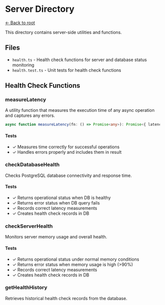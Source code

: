 # Server Directory

[← Back to root](../../../README.md)

This directory contains server-side utilities and functions.

## Files
- `health.ts` - Health check functions for server and database status monitoring
- `health.test.ts` - Unit tests for health check functions

## Health Check Functions

### measureLatency
A utility function that measures the execution time of any async operation and captures any errors.

```typescript
async function measureLatency(fn: () => Promise<any>): Promise<{ latency: number; error?: Error }>
```

#### Tests
- ✓ Measures time correctly for successful operations
- ✓ Handles errors properly and includes them in result

### checkDatabaseHealth
Checks PostgreSQL database connectivity and response time.

#### Tests
- ✓ Returns operational status when DB is healthy
- ✓ Returns error status when DB query fails
- ✓ Records correct latency measurements
- ✓ Creates health check records in DB

### checkServerHealth
Monitors server memory usage and overall health.

#### Tests
- ✓ Returns operational status under normal memory conditions
- ✓ Returns error status when memory usage is high (>90%)
- ✓ Records correct latency measurements
- ✓ Creates health check records in DB

### getHealthHistory
Retrieves historical health check records from the database. 